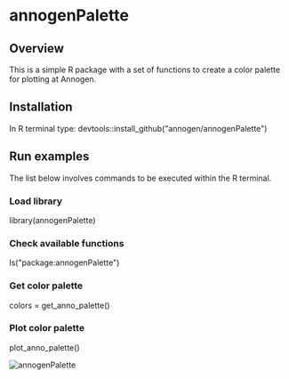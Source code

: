 # annogenPalette

## Overview
This is a simple R package with a set of functions to create a color palette for plotting at Annogen.

## Installation
In R terminal type:
devtools::install_github("annogen/annogenPalette")

## Run examples
The list below involves commands to be executed within the R terminal.

### Load library
library(annogenPalette)

### Check available functions
ls("package:annogenPalette")

### Get color palette
colors = get_anno_palette()

### Plot color palette
plot_anno_palette()

![annogenPalette](https://github.com/user-attachments/assets/cb1d0c22-5883-4a43-b20f-eb0d7683a39b)
